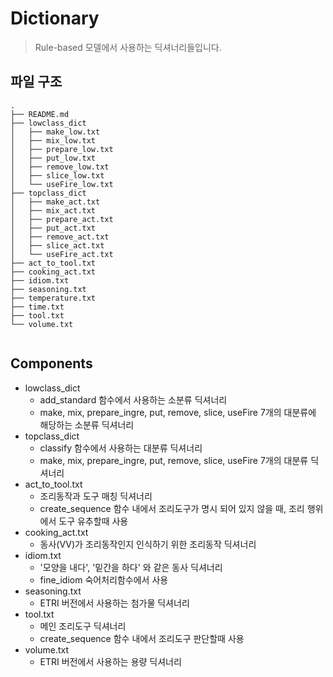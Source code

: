 # Dictionary

> Rule-based 모델에서 사용하는 딕셔너리들입니다.


## 파일 구조

```
.
├── README.md
├── lowclass_dict
│   ├── make_low.txt
│   ├── mix_low.txt
│   ├── prepare_low.txt
│   ├── put_low.txt
│   ├── remove_low.txt
│   ├── slice_low.txt
│   └── useFire_low.txt
├── topclass_dict
│   ├── make_act.txt
│   ├── mix_act.txt
│   ├── prepare_act.txt
│   ├── put_act.txt
│   ├── remove_act.txt
│   ├── slice_act.txt
│   └── useFire_act.txt
├── act_to_tool.txt
├── cooking_act.txt
├── idiom.txt
├── seasoning.txt
├── temperature.txt
├── time.txt
├── tool.txt
└── volume.txt
   
```

## Components
- lowclass_dict
  - add_standard 함수에서 사용하는 소분류 딕셔너리
  - make, mix, prepare_ingre, put, remove, slice, useFire 7개의 대분류에 해당하는 소분류 딕셔너리
- topclass_dict
  - classify 함수에서 사용하는 대분류 딕셔너리
  - make, mix, prepare_ingre, put, remove, slice, useFire 7개의 대분류 딕셔너리
- act_to_tool.txt
  - 조리동작과 도구 매칭 딕셔너리
  - create_sequence 함수 내에서 조리도구가 명시 되어 있지 않을 때, 조리 행위에서 도구 유추할때 사용
- cooking_act.txt
  - 동사(VV)가 조리동작인지 인식하기 위한 조리동작 딕셔너리
- idiom.txt
  - '모양을 내다', '밑간을 하다' 와 같은 동사 딕셔너리
  - fine_idiom 숙어처리함수에서 사용 
- seasoning.txt
  - ETRI 버전에서 사용하는 첨가물 딕셔너리
- tool.txt
  - 메인 조리도구 딕셔너리
  - create_sequence 함수 내에서 조리도구 판단할때 사용
- volume.txt
  - ETRI 버전에서 사용하는 용량 딕셔너리
